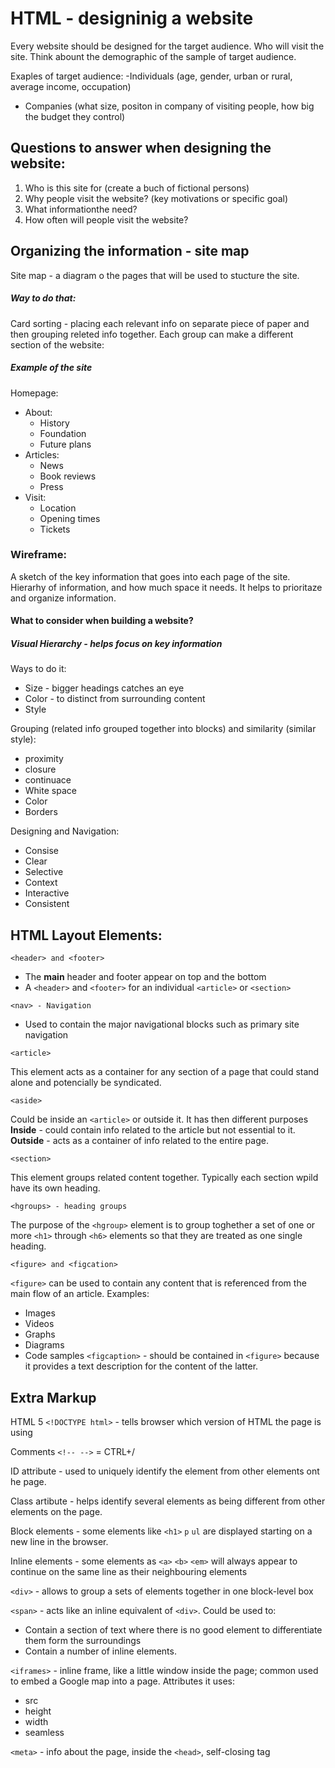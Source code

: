 # HTML - designinig a website

Every website should be designed for the target audience. Who will visit the site. Think abount the demographic of the sample of target audience.

Exaples of target audience:
-Individuals (age, gender, urban or rural, average income, occupation) 
- Companies (what size, positon in company of visiting people, how big the budget they control)

## Questions to answer when designing the website:
1. Who is this site for (create a buch of fictional persons)
2. Why people visit the website? (key motivations or specific goal)
3. What informationthe need?
4. How often will people visit the website?

## Organizing the information - site map

Site map - a diagram o the pages that will be used to stucture the site.

#####  Way to do that:
Card sorting - placing each relevant info on separate piece of paper and then grouping releted info together. Each group can make a different section of the website:

##### Example of the site

Homepage:
  - About:
    - History
    - Foundation
    - Future plans 
  - Articles:
    - News
    - Book reviews
    - Press
  - Visit: 
    - Location
    - Opening times
    - Tickets

### Wireframe:
A sketch of the key information that goes into each page of the site. Hierarhy of information, and how much space it needs. It helps to prioritaze and organize information.

#### What to consider when building a website?

##### Visual Hierarchy - helps focus on key information

Ways to do it:
- Size - bigger headings catches an eye
- Color - to distinct  from surrounding content
- Style

 Grouping (related info grouped together into blocks) and similarity (similar style):
- proximity
- closure
- continuace
- White space
- Color 
- Borders

Designing and Navigation:
- Consise
- Clear 
- Selective
- Context
- Interactive
- Consistent


## HTML Layout Elements:

```
<header> and <footer>
```
- The **main** header and footer appear on top and the bottom 
- A `<header>` and `<footer>` for an individual `<article>` or `<section>`  

```
<nav> - Navigation
```
- Used to contain the major navigational blocks such as primary site navigation

```
<article>
```
This element acts as a container for any section of a page that could stand alone and potencially be syndicated.

```
<aside>
```
Could be inside an `<article>` or outside it. It has then different purposes
**Inside** - could contain info related to the article but not essential to it.
**Outside** - acts as a container of info related to the entire page.

```
<section>
```
This element groups related content together. Typically each section wpild have its own heading.

```
<hgroups> - heading groups
```
The purpose of the `<hgroup>` element is to group toghether a set of one or more `<h1>` through `<h6>` elements so that they are treated as one single heading.

```
<figure> and <figcation>
```
`<figure>` can be used to contain any content that is referenced from the main flow of an article. 
Examples:
- Images
- Videos
- Graphs
- Diagrams
- Code samples
`<figcaption>` - should be contained in `<figure>` because it provides a text description for the content of the latter. 

## Extra Markup

HTML 5 `<!DOCTYPE html>` - tells browser which version of HTML the page is using

Comments `<!-- -->` = CTRL+/

ID attribute - used to uniquely identify the element from other elements ont he page. 

Class artibute - helps identify several elements as being different from other elements on the page. 

Block elements - some elements like `<h1>` `p` `ul` are displayed starting on a new line in the browser. 

Inline elements - some elements as `<a>` `<b>` `<em>` will always appear to continue on the same line as their neighbouring elements

`<div>` - allows to group a sets of elements together in one block-level box

`<span>` - acts like an inline equivalent of `<div>`. 
Could be used to:
- Contain a section of text where there is no good element to differentiate them form the surroundings 
- Contain a number of inline elements.

`<iframes>` - inline frame, like a little window inside the page; common used to embed a Google map into a page.
Attributes it uses:
- src
- height
- width
- seamless

`<meta>` - info about the page, inside the `<head>`, self-closing tag